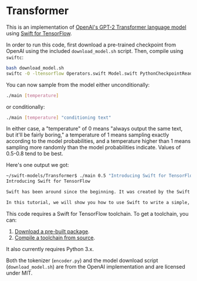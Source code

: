 # Transformer

This is an implementation of [OpenAI's GPT-2 Transformer language model](https://github.com/openai/gpt-2) using [Swift for TensorFlow](https://github.com/tensorflow/swift).

In order to run this code, first download a pre-trained checkpoint from OpenAI
using the included `download_model.sh` script. Then, compile using `swiftc`:

```sh
bash download_model.sh
swiftc -O -ltensorflow Operators.swift Model.swift PythonCheckpointReader.swift main.swift
```

You can now sample from the model either unconditionally:

```sh
./main [temperature]
```

or conditionally:

```sh
./main [temperature] "conditioning text"
```

In either case, a "temperature" of 0 means "always output the same text, but it'll be fairly boring,"
a temperature of 1 means sampling exactly according to the model probabilities, and a temperature
higher than 1 means sampling more randomly than the model probabilities indicate. Values of 0.5-0.8 tend
to be best.

Here's one output we got:

```sh
~/swift-models/Transformer$ ./main 0.5 "Introducing Swift for TensorFlow"
Introducing Swift for TensorFlow

Swift has been around since the beginning. It was created by the Swift team to enable developers to write Swift code. It is a powerful language for developing many different types of data structures.

In this tutorial, we will show you how to use Swift to write a simple, simple TensorFlow program.
```

This code requires a Swift for TensorFlow toolchain.
To get a toolchain, you can:

1. [Download a pre-built package](https://github.com/tensorflow/swift/blob/master/Installation.md).
2. [Compile a toolchain from source](https://github.com/apple/swift/tree/tensorflow#building-swift-for-tensorflow).

It also currently requires Python 3.x.

Both the tokenizer (`encoder.py`) and the model download script (`download_model.sh`) are
from the OpenAI implementation and are licensed under MIT.
